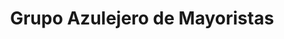 ---
title: "Grupo Azulejero de Mayoristas"
url: /villa-de-alvarez/grupo-azulejero-de-mayoristas/
shop: baldosas
---